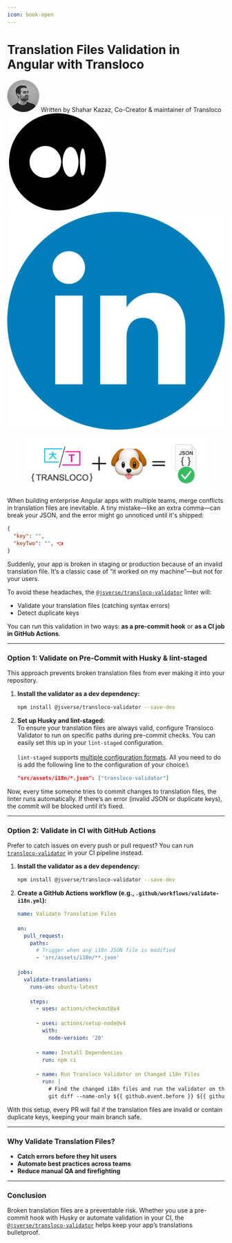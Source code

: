 ```yaml
---
icon: book-open
---
```


# Translation Files Validation in Angular with Transloco

![](<../../.gitbook/assets/Screenshot 2025-01-20 at 17.50.51 copy 2.png>)   Written by Shahar Kazaz, Co-Creator & maintainer of Transloco\
[<picture><source srcset="../../.gitbook/assets/Octicons-mark-github-dark.png" media="(prefers-color-scheme: dark)"><img src="https://upload.wikimedia.org/wikipedia/commons/9/91/Octicons-mark-github.svg" alt="" data-size="line"></picture>](https://github.com/shaharkazaz) [<picture><source srcset="../../.gitbook/assets/medium_logo_dark.png" media="(prefers-color-scheme: dark)"><img src="../../.gitbook/assets/meidum-logo.png" alt="" data-size="line"></picture>](https://medium.com/@shahar.kazaz) [<img src="../../.gitbook/assets/LinkedIn_icon_circle.svg.png" alt="" data-size="line">](https://www.linkedin.com/in/shahar-kazaz/)

<figure><picture><source srcset="../../.gitbook/assets/dark version.png" media="(prefers-color-scheme: dark)"><img src="../../.gitbook/assets/light-version.png" alt=""></picture><figcaption></figcaption></figure>

When building enterprise Angular apps with multiple teams, merge conflicts in translation files are inevitable. A tiny mistake—like an extra comma—can break your JSON, and the error might go unnoticed until it's shipped:

```json
{
  "key": "",
  "keyTwo": "", 👈
}
```

Suddenly, your app is broken in staging or production because of an invalid translation file. It’s a classic case of “it worked on my machine”—but not for your users.

To avoid these headaches, the [`@jsverse/transloco-validator`](../../tools/validator.md) linter will:

* Validate your translation files (catching syntax errors)
* Detect duplicate keys

You can run this validation in two ways: **as a pre-commit hook** or **as a CI job in GitHub Actions**.

***

### Option 1: Validate on Pre-Commit with Husky & lint-staged

This approach prevents broken translation files from ever making it into your repository.

1.  **Install the validator as a dev dependency:**

    ```bash
    npm install @jsverse/transloco-validator --save-dev
    ```
2.  **Set up Husky and lint-staged:**\
    To ensure your translation files are always valid, configure Transloco Validator to run on specific paths during pre-commit checks. You can easily set this up in your `lint-staged` configuration.\
    \
    `lint-staged` supports [multiple configuration formats](https://github.com/lint-staged/lint-staged?tab=readme-ov-file#configuration). All you need to do is add the following line to the configuration of your choice:\


    ```json
    "src/assets/i18n/*.json": ["transloco-validator"]
    ```

Now, every time someone tries to commit changes to translation files, the linter runs automatically. If there’s an error (invalid JSON or duplicate keys), the commit will be blocked until it’s fixed.

***

### Option 2: Validate in CI with GitHub Actions

Prefer to catch issues on every push or pull request? You can run [`transloco-validator`](../../tools/validator.md) in your CI pipeline instead.

1.  **Install the validator as a dev dependency:**

    ```bash
    npm install @jsverse/transloco-validator --save-dev
    ```
2.  **Create a GitHub Actions workflow (e.g., `.github/workflows/validate-i18n.yml`):**

    ```yaml
    name: Validate Translation Files

    on:
      pull_request:
        paths:
          # Trigger when any i18n JSON file is modified
          - 'src/assets/i18n/**.json'

    jobs:
      validate-translations:
        runs-on: ubuntu-latest

        steps:
          - uses: actions/checkout@v4

          - uses: actions/setup-node@v4
            with:
              node-version: '20'

          - name: Install Dependencies
            run: npm ci

          - name: Run Transloco Validator on Changed i18n Files
            run: |
              # Find the changed i18n files and run the validator on them
              git diff --name-only ${{ github.event.before }} ${{ github.sha }} | grep 'src/assets/i18n/.*\.json' | xargs npx transloco-validator
    ```

With this setup, every PR will fail if the translation files are invalid or contain duplicate keys, keeping your main branch safe.

***

### Why Validate Translation Files?

* **Catch errors before they hit users**
* **Automate best practices across teams**
* **Reduce manual QA and firefighting**

***

### Conclusion

Broken translation files are a preventable risk. Whether you use a pre-commit hook with Husky or automate validation in your CI, the [`@jsverse/transloco-validator`](https://github.com/jsverse/transloco-validator) helps keep your app’s translations bulletproof.
